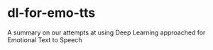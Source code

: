 # dl-for-emo-tts
A summary on our attempts at using Deep Learning approached for Emotional Text to Speech
